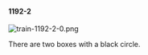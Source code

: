#### 1192-2
![train-1192-2-0.png](https://github.com/lil-lab/nlvr/raw/master/nlvr/train/images/59/train-1192-2-0.png "train-1192-2-0.png")

There are two boxes with a black circle.